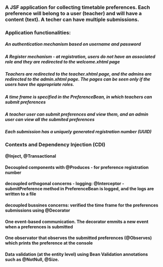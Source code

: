 ### A JSF application for collecting timetable preferences. Each preference will belong to a user (teacher) and will have a content (text). A techer can have multiple submissions. 
### Application functionalities:
  ##### An authentication mechanism based on username and password
  ##### A Register mechanism - at registration, users do not have an associated role and they are redirected to the welcome.xhtml page
  ##### Teachers are redirected to the teacher.xhtml page, and the admins are redirected to the admin.xhtml page. The pages can be seen only if the users have the appropriate roles.
  ##### A time frame is specified in the PreferenceBean, in which teachers can submit preferences
  ##### A teacher user can submit preferences and view them, and an admin user can view all the submited preferences
  ##### Each submission has a uniquely generated registration number (UUID)


### Contexts and Dependency Injection (CDI)
  #### @Inject, @Transactional
  #### Decoupled components with @Produces - for preference registration number
  #### decoupled orthogonal concerns - logging: @Interceptor - submitPreference method in PreferenceBean is logged, and the logs are written to a file 
  #### decoupled bussines concerns: verified the time frame for the preferences submissions using @Decorator
  #### One event-based communication. The decorator emmits a new event when a preferences is submitted
  #### One observator that observes the submitted preferences (@Observes) which prints the preference at the console
  #### Data validation (at the entity level) using Bean Validation annotations such as @NotNull, @Size. 
